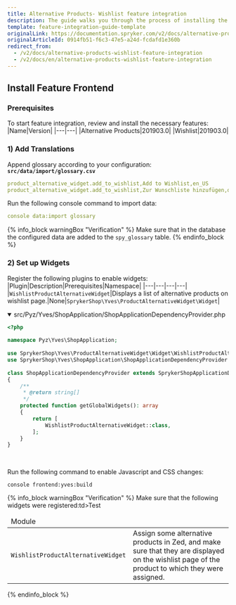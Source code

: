 ```yaml
---
title: Alternative Products- Wishlist feature integration
description: The guide walks you through the process of installing the Alternative products and Wishlist features into the project.
template: feature-integration-guide-template
originalLink: https://documentation.spryker.com/v2/docs/alternative-products-wishlist-feature-integration
originalArticleId: 0914fb51-f6c3-47e5-a24d-fcdafd1e360b
redirect_from:
  - /v2/docs/alternative-products-wishlist-feature-integration
  - /v2/docs/en/alternative-products-wishlist-feature-integration
---
```


## Install Feature Frontend
### Prerequisites
To start feature integration, review and install the necessary features:
|Name|Version|
|---|---|
|Alternative Products|201903.0|
|Wishlist|201903.0|

### 1) Add Translations
Append glossary according to your configuration:
**`src/data/import/glossary.csv`**
```yaml
product_alternative_widget.add_to_wishlist,Add to Wishlist,en_US
product_alternative_widget.add_to_wishlist,Zur Wunschliste hinzufügen,de_DE
```

Run the following console command to import data:
```yaml
console data:import glossary
```
{% info_block warningBox "Verification" %}
Make sure that in the database the configured data are added to the `spy_glossary` table.
{% endinfo_block %}

### 2) Set up Widgets
Register the following plugins to enable widgets:
|Plugin|Description|Prerequisites|Namespace|
|---|---|---|---|
|`WishlistProductAlternativeWidget`|Displays a list of alternative products on wishlist page.|None|`SprykerShop\Yves\ProductAlternativeWidget\Widget`|

<details open>
<summary markdown='span'>src/Pyz/Yves/ShopApplication/ShopApplicationDependencyProvider.php</summary>

```php    
<?php
 
namespace Pyz\Yves\ShopApplication;
 
use SprykerShop\Yves\ProductAlternativeWidget\Widget\WishlistProductAlternativeWidget;
use SprykerShop\Yves\ShopApplication\ShopApplicationDependencyProvider as SprykerShopApplicationDependencyProvider;
 
class ShopApplicationDependencyProvider extends SprykerShopApplicationDependencyProvider
{
	/**
	 * @return string[]
	 */
	protected function getGlobalWidgets(): array
	{
		return [
			WishlistProductAlternativeWidget::class,
		];
	}
}
```
</br>
</details>

Run the following command to enable Javascript and CSS changes:
```
console frontend:yves:build
```
{% info_block warningBox "Verification" %}
Make sure that the following widgets were registered:<table><thead><tr><td>Module</td>td>Test</td></tr></thead><tbody><tr><td>`WishlistProductAlternativeWidget`</td><td>Assign some alternative products in Zed, and make sure that they are displayed on the wishlist page of the product to which they were assigned.</td></tr></tbody></table>
{% endinfo_block %}
